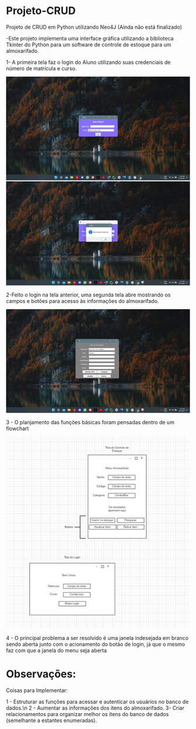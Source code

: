 # Projeto-CRUD
Projeto de CRUD em Python utilizando Neo4J (Ainda não está finalizado)

-Este projeto implementa uma interface gráfica utilizando a biblioteca Tkinter do Python para um software de controle de estoque para um almoxarifado.

1- A primeira tela faz o login do Aluno utilizando suas credenciais de número de matrícula e curso.

![Alt text](Screenshots/sc1.png?raw=true "Tela Login")
![Alt text](Screenshots/sc2.png?raw=true "Autenticação")

2-Feito o login na tela anterior, uma segunda tela abre mostrando os campos e botões para acesso às informações do almoxarifado.


![Alt text](Screenshots/sc3.png?raw=true "Tela Menu")

3 - O planjamento das funções básicas foram pensadas dentro de um flowchart

![Alt text](Screenshots/flowchart.png?raw=true "Flowchart")

4 - O principal problema a ser resolvido é uma janela indesejada em branco sendo aberta junto com o acionamento do botão de login, já que o mesmo faz com que 
a janela do menu seja aberta

# Observações:

Coisas para Implementar:

1 - Estruturar as funções para acessar e autenticar os usuários no banco de dados.\n
2 - Aumentar as informações dos itens do almoxarifado.
3- Criar relacionamentos para organizar melhor os itens do banco de dados (semelhante a estantes enumeradas).
